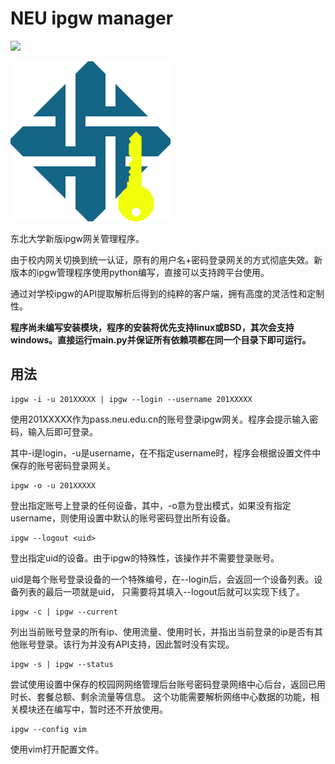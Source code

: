# NEU ipgw manager
![](https://img.shields.io/badge/NEU-ipgw--manager-blue.svg)

![](./IPGW.svg)

东北大学新版ipgw网关管理程序。

由于校内网关切换到统一认证，原有的用户名+密码登录网关的方式彻底失效。新版本的ipgw管理程序使用python编写，直接可以支持跨平台使用。

通过对学校ipgw的API提取解析后得到的纯粹的客户端，拥有高度的灵活性和定制性。

**程序尚未编写安装模块，程序的安装将优先支持linux或BSD，其次会支持windows。直接运行main.py并保证所有依赖项都在同一个目录下即可运行。**
## 用法
```
ipgw -i -u 201XXXXX | ipgw --login --username 201XXXXX
```
使用201XXXXX作为pass.neu.edu.cn的账号登录ipgw网关。程序会提示输入密码，输入后即可登录。

其中-i是login，-u是username，在不指定username时，程序会根据设置文件中保存的账号密码登录网关。
```
ipgw -o -u 201XXXXX
```
登出指定账号上登录的任何设备，其中，-o意为登出模式，如果没有指定username，则使用设置中默认的账号密码登出所有设备。
```
ipgw --logout <uid>
```
登出指定uid的设备。由于ipgw的特殊性，该操作并不需要登录账号。

uid是每个账号登录设备的一个特殊编号，在--login后，会返回一个设备列表。设备列表的最后一项就是uid，
只需要将其填入--logout后就可以实现下线了。
```
ipgw -c | ipgw --current
```
列出当前账号登录的所有ip、使用流量、使用时长，并指出当前登录的ip是否有其他账号登录。该行为并没有API支持，因此暂时没有实现。
```
ipgw -s | ipgw --status
```
尝试使用设置中保存的校园网网络管理后台账号密码登录网络中心后台，返回已用时长、套餐总额、剩余流量等信息。
这个功能需要解析网络中心数据的功能，相关模块还在编写中，暂时还不开放使用。
```
ipgw --config vim
```
使用vim打开配置文件。
